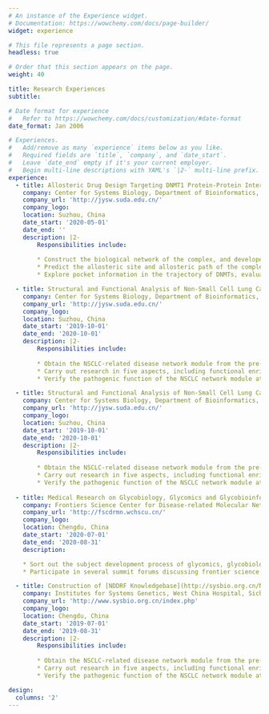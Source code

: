 ```yaml
---
# An instance of the Experience widget.
# Documentation: https://wowchemy.com/docs/page-builder/
widget: experience

# This file represents a page section.
headless: true

# Order that this section appears on the page.
weight: 40

title: Research Experiences
subtitle:

# Date format for experience
#   Refer to https://wowchemy.com/docs/customization/#date-format
date_format: Jan 2006

# Experiences.
#   Add/remove as many `experience` items below as you like.
#   Required fields are `title`, `company`, and `date_start`.
#   Leave `date_end` empty if it's your current employer.
#   Begin multi-line descriptions with YAML's `|2-` multi-line prefix.
experience:
  - title: Allosteric Drug Design Targeting DNMT1 Protein-Protein Interactions (PPIs) 
    company: Center for Systems Biology, Department of Bioinformatics, School of Biology and Basic Medical Sciences, Soochow University
    company_url: 'http://jysw.suda.edu.cn/'
    company_logo: 
    location: Suzhou, China
    date_start: '2020-05-01'
    date_end: ''
    description: |2-
        Responsibilities include:
        
        * Construct the biological network of the complex, and develope indicators that quantitatively characterize the characteristics of the mutant residues
        * Predict the allosteric site and allosteric path of the complex based on perturbation response scanning (PRS) analysis
        * Explore pocket information in the trajectory of DNMTs, evaluate their targetability, and determine potential allosteric sites combining mutation information.

  - title: Structural and Functional Analysis of Non-Small Cell Lung Cancer Disease Modules
    company: Center for Systems Biology, Department of Bioinformatics, School of Biology and Basic Medical Sciences, Soochow University
    company_url: 'http://jysw.suda.edu.cn/'
    company_logo: 
    location: Suzhou, China
    date_start: '2019-10-01'
    date_end: '2020-10-01'
    description: |2-
        Responsibilities include:
        
        * Obtain the NSCLC-related disease network module from the pre-omics analysis
        * Carry out research in five aspects, including functional enrichment analysis, structural modeling of protein interactions, mapping of mutation and post-translational modification information and druggability based on drug pockets
        * Verify the pathogenic function of the NSCLC network module at the two levels of pathway and structure

  - title: Structural and Functional Analysis of Non-Small Cell Lung Cancer Disease Modules
    company: Center for Systems Biology, Department of Bioinformatics, School of Biology and Basic Medical Sciences, Soochow University
    company_url: 'http://jysw.suda.edu.cn/'
    company_logo: 
    location: Suzhou, China
    date_start: '2019-10-01'
    date_end: '2020-10-01'
    description: |2-
        Responsibilities include:
        
        * Obtain the NSCLC-related disease network module from the pre-omics analysis
        * Carry out research in five aspects, including functional enrichment analysis, structural modeling of protein interactions, mapping of mutation and post-translational modification information and druggability based on drug pockets
        * Verify the pathogenic function of the NSCLC network module at the two levels of pathway and structure
        
  - title: Medical Research on Glycobiology, Glycomics and Glycobioinformatics
    company: Frontiers Science Center for Disease-related Molecular Network, Sichuan University, Chengdu, China
    company_url: 'http://fscdrmn.wchscu.cn/'
    company_logo: 
    location: Chengdu, China
    date_start: '2020-07-01'
    date_end: '2020-08-31'
    description: 

    * Sort out the subject development process of glycomics, glycobiology, and glycobioinformatics, and learned about the forefront progress of the subject.
    * Participate in several summit forums discussing frontier science in bioinformatics

  - title: Construction of [NDDRF Knowledgebase](http://sysbio.org.cn/NDDRF/index.html): A Knowledgebase of Risk Factors for Neurodegenerative Diseases
    company: Institutes for Systems Genetics, West China Hospital, Sichuan University, Chengdu, China
    company_url: 'http://www.sysbio.org.cn/index.php'
    company_logo: 
    location: Chengdu, China
    date_start: '2019-07-01'
    date_end: '2019-08-31'
    description: |2-
        Responsibilities include:
        
        * Obtain the NSCLC-related disease network module from the pre-omics analysis
        * Carry out research in five aspects, including functional enrichment analysis, structural modeling of protein interactions, mapping of mutation and post-translational modification information and druggability based on drug pockets
        * Verify the pathogenic function of the NSCLC network module at the two levels of pathway and structure

design:
  columns: '2'
---
```

